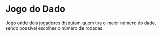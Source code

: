 # Jogo do Dado

Jogo onde dois jogadores disputam quem tira o maior número do dado, sendo possível escolher o número de rodadas.

